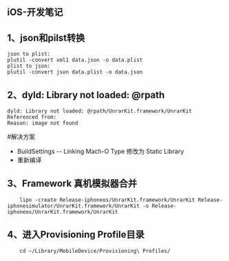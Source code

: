 ## iOS-开发笔记
## 1、json和pilst转换
    json to plist:
    plutil -convert xml1 data.json -o data.plist
    plist to json: 
    plutil -convert json data.plist -o data.json
## 2、dyld: Library not loaded: @rpath
    dyld: Library not loaded: @rpath/UnrarKit.framework/UnrarKit
    Referenced from:
    Reason: image not found
  
  #解决方案 
  * BuildSettings  -- Linking Mach-O Type 修改为 Static Library
  * 重新编译
  
## 3、Framework 真机模拟器合并
        lipo -create Release-iphoneos/UnrarKit.framework/UnrarKit Release-iphonesimulator/UnrarKit.framework/UnrarKit -o Release-iphoneos/UnrarKit.framework/UnrarKit

## 4、进入Provisioning Profile目录
        cd ~/Library/MobileDevice/Provisioning\ Profiles/

